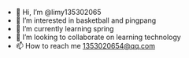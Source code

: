 - 👋 Hi, I’m @limy135302065
- 👀 I’m interested in basketball and pingpang 
- 🌱 I’m currently learning spring
- 💞️ I’m looking to collaborate on learning technology
- 📫 How to reach me 1353020654@qq.com
